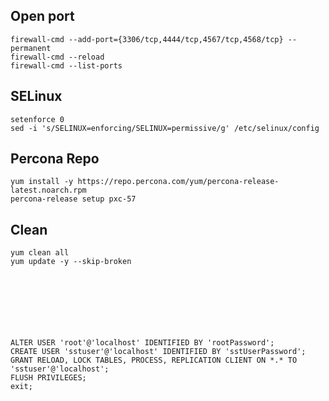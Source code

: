 ## Open port
```
firewall-cmd --add-port={3306/tcp,4444/tcp,4567/tcp,4568/tcp} --permanent
firewall-cmd --reload
firewall-cmd --list-ports

```

## SELinux
```
setenforce 0
sed -i 's/SELINUX=enforcing/SELINUX=permissive/g' /etc/selinux/config

```

## Percona Repo
```
yum install -y https://repo.percona.com/yum/percona-release-latest.noarch.rpm
percona-release setup pxc-57

```

## Clean
```
yum clean all
yum update -y --skip-broken

```

## 
```


```

## 
```


```

## 
```
ALTER USER 'root'@'localhost' IDENTIFIED BY 'rootPassword';
CREATE USER 'sstuser'@'localhost' IDENTIFIED BY 'sstUserPassword';
GRANT RELOAD, LOCK TABLES, PROCESS, REPLICATION CLIENT ON *.* TO 'sstuser'@'localhost';
FLUSH PRIVILEGES;
exit;

```

## 
```


```

## 
```


```
